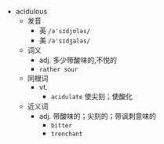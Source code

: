 - acidulous
  - 发音
    - 英 `/ə'sɪdjʊləs/`
    - 美 `/ə'sɪdʒələs/`
  - 词义
    - adj. 多少带酸味的,不悦的
    - `rather sour `
  - 同根词
    - vt.
      - `acidulate` 使尖刻；使酸化
  - 近义词
    - adj. 带酸味的；尖刻的；带讽刺意味的
      - `bitter`
      - `trenchant`

